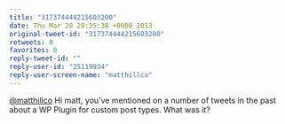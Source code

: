 ```yaml
---
title: "317374444215603200"
date: Thu Mar 28 20:35:38 +0000 2013
original-tweet-id: "317374444215603200"
retweets: 0
favorites: 0
reply-tweet-id: ""
reply-user-id: "25119934"
reply-user-screen-name: "matthillco"
---
```

<a href="https://twitter.com/matthillco">@matthillco</a> Hi matt, you’ve mentioned on a number of tweets in the past about a WP Plugin for custom post types. What was it?
